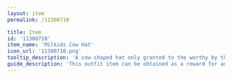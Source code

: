 ```yaml
---
layout: item
permalink: /11300710

title: Item
id: '11300710'
item_name: 'Milkids Cow Hat'
icon_url: '11300710.png'
tooltip_description: 'A cow-shaped hat only granted to the worthy by the Milkids, a guild of farmers and ranchers.'
guide_description: 'This outfit item can be obtained as a reward for advancing in ranching mastery. Outfit items replace the look of your gear when equipped. '
---
```

